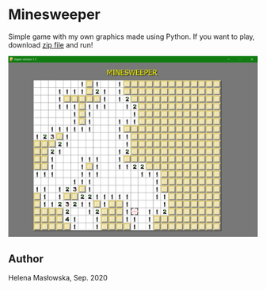 # Minesweeper
Simple game with my own graphics made using Python. If you want to play, download [zip file](https://github.com/HelenaMaslowska/Minesweeper/tree/main/Minesweeper%20is%20here!) and run!

![image](https://github.com/HelenaMaslowska/Minesweeper/blob/main/Podgl%C4%85d.png)

## Author
Helena Masłowska, Sep. 2020
